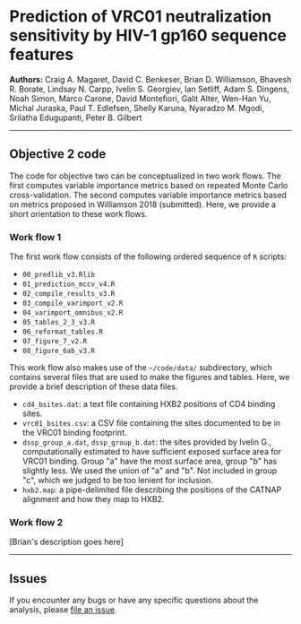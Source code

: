 # Prediction of VRC01 neutralization sensitivity by HIV-1 gp160 sequence features

**Authors:** Craig A. Magaret, David C. Benkeser, Brian D. Williamson, Bhavesh R. Borate, Lindsay N. Carpp, Ivelin S. Georgiev, Ian Setliff, Adam S. Dingens, Noah Simon, Marco Carone, David Montefiori, Galit Alter, Wen-Han Yu, Michal Juraska, Paul T. Edlefsen, Shelly Karuna, Nyaradzo M. Mgodi, Srilatha Edugupanti, Peter B. Gilbert 

-----

## Objective 2 code

The code for objective two can be conceptualized in two work flows. The first computes variable importance metrics based on repeated Monte Carlo cross-validation. The second computes variable importance metrics based on metrics proposed in Williamson 2018 (submitted). Here, we provide a short orientation to these work flows. 

### Work flow 1

The first work flow consists of the following ordered sequence of `R` scripts:
- `00_predlib_v3.Rlib`
- `01_prediction_mccv_v4.R`
- `02_compile_results_v3.R`
- `03_compile_varimport_v2.R`
- `04_varimport_omnibus_v2.R`
- `05_tables_2_3_v3.R`
- `06_reformat_tables.R`
- `07_figure_7_v2.R`
- `08_figure_6ab_v3.R`

This work flow also makes use of the `~/code/data/` subdirectory, which contains several files that are used to make the figures and tables. Here, we provide a brief description of these data files.
- `cd4_bsites.dat`:  a text file containing HXB2 positions of CD4 binding sites.
- `vrc01_bsites.csv`:  a CSV file containing the sites documented to be in the VRC01 binding footprint.
- `dssp_group_a.dat`, `dssp_group_b.dat`:  the sites provided by Ivelin G., computationally estimated to have sufficient exposed surface area for VRC01 binding.  Group "a" have the most surface area, group "b" has slightly less.  We used the union of "a" and "b".  Not included in group "c", which we judged to be too lenient for inclusion.
- `hxb2.map`:  a pipe-delimited file describing the positions of the CATNAP alignment and how they map to HXB2.

### Work flow 2

[Brian's description goes here]

-----

## Issues

If you encounter any bugs or have any specific questions about the analysis, please
[file an issue](https://github.com/benkeser/vrc01/issues).

